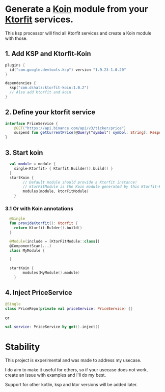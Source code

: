 # Generate a [Koin](https://github.com/InsertKoinIO/koin) module from your [Ktorfit](https://github.com/Foso/Ktorfit) services.

This ksp processor will find all Ktorfit services and create a Koin module with those.

## 1. Add KSP and Ktorfit-Koin
```kotlin
plugins {
  id("com.google.devtools.ksp") version "1.9.23-1.0.20"
}

dependencies {
  ksp("com.dshatz:ktorfit-koin:1.0.2")
  // Also add ktorfit and koin
}
```

## 2. Define your ktorfit service
```kotlin
interface PriceService {
    @GET("https://api.binance.com/api/v3/ticker/price")
    suspend fun getCurrentPrice(@Query("symbol") symbol: String): Response
}
```

## 3. Start koin
```kotlin
  val module = module {
    single<Ktorfit> { Ktorfit.Builder().build() } 
  }
  startKoin {
        // Default module should provide a Ktorfit instance!
        // ktorFitModule is the Koin module generated by this Ktorfit-Koin.
        modules(module, ktorFitModule)
    }
```
### 3.1 Or with Koin annotations
```kotlin
  @Single
  fun provideKtorfit(): Ktorfit {
    return Ktorfit.Bulder().build()
  }

  @Module(include = [KtorFitModule::class])
  @ComponentScan(...)
  class MyModule {

  }

  startKoin {
        modules(MyModule().module)
    }
```

## 4. Inject PriceService
```kotlin
@Single
class PriceRepo(private val priceService: PriceService) {}
```

or 

```kotlin
val service: PriceService by get().inject()
```

# Stability

This project is experimental and was made to address my usecase. 

I do aim to make it useful for others, so if your usecase does not work, create an issue with examples and I'll do my best.

Support for other kotlin, ksp and ktor versions will be added later.
